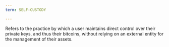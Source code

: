 ```yaml
---
term: SELF-CUSTODY

---
```

Refers to the practice by which a user maintains direct control over their private keys, and thus their bitcoins, without relying on an external entity for the management of their assets.